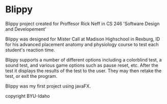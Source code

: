 Blippy
======

Blippy project created for Proffesor Rick Neff in CS 246 'Software Design and Developement'

Blippy was designed for Mister Call at Madison Highschool in Rexburg, ID for his advanced placement anatomy and
physiology course to test each student's reaction time.

Blippy supports a number of different options including a colorblind test, a sound test, and various game options
such as pause reset, etc. After the test it displays the results of the test to the user. They may then retake the
test, or exit the program.

Blippy was my first project using javaFX.

copyright BYU-Idaho

